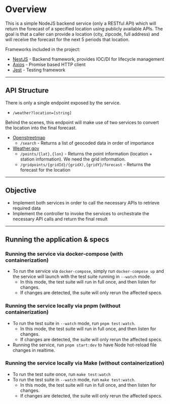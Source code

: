 # Overview

This is a simple NodeJS backend service (only a RESTful API) which will return the forecast of a specified location
using publicly available APIs. The goal is that a caller can provide a location (city, zipcode, full address) and will
receive the forecast for the next 5 periods that location.

Frameworks included in the project:

* [NestJS](https://nestjs.com/) - Backend framework, provides IOC/DI for lifecycle management
* [Axios](https://axios-http.com/docs/intro) - Promise based HTTP client
* [Jest](https://jestjs.io/) - Testing framework

___

## API Structure

There is only a single endpoint exposed by the service.

* `/weather?location=[string]`

Behind the scenes, this endpoint will make use of two services to convert the location into the final forecast.

* [Openstreetmap](https://nominatim.org/release-docs/develop/api/Search/)
    * `/search` - Returns a list of geocoded data in order of importance
* [Weather.gov](https://www.weather.gov/documentation/services-web-api#/default/zone_list)
    * `/points/{lat},{lon}` - Returns the point information (location + station information). We need the grid
      information.
    * `/gridpoints/{gridId}/{gridX),{gridY}/forecast` - Returns the forecast for the location
___
## Objective

* Implement both services in order to call the necessary APIs to retrieve required data
* Implement the controller to invoke the services to orchestrate the necessary API calls and return the final result
___
## Running the application & specs
### Running the service via docker-compose (with containerization)
* To run the service via `docker-compose`, simply run `docker-compose up` and the service will launch with the test suite running in `--watch` mode.
  * In this mode, the test suite will run in full once, and then listen for changes.
  * If changes are detected, the suite will only rerun the affected specs.

### Running the service locally via pnpm (without containerization)
* To run the test suite in `--watch` mode, run `pnpm test:watch`. 
  * In this mode, the test suite will run in full once, and then listen for changes. 
  * If changes are detected, the suite will only rerun the affected specs.
* Running the service, run `pnpm start:dev` to have Node hot-reload file changes in realtime.

### Running the service locally via Make (without containerization)
* To run the test suite once, run `make test:watch`
* To run the test suite in `--watch` mode, run `make test:watch`.
  * In this mode, the test suite will run in full once, and then listen for changes. 
  * If changes are detected, the suite will only rerun the affected specs.

